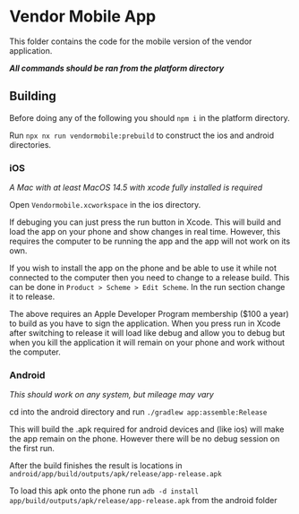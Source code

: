 # Vendor Mobile App

This folder contains the code for the mobile version of the vendor application.

**_All commands should be ran from the platform directory_**

## Building

Before doing any of the following you should `npm i` in the platform directory.

Run `npx nx run vendormobile:prebuild` to construct the ios and android directories.

### iOS

_A Mac with at least MacOS 14.5 with xcode fully installed is required_

Open `Vendormobile.xcworkspace` in the ios directory.

If debuging you can just press the run button in Xcode. This will build and load the app on your phone and show changes in real time. However, this requires the computer to be running the app and the app will not work on its own.

If you wish to install the app on the phone and be able to use it while not connected to the computer then you need to change to a release build. This can be done in `Product > Scheme > Edit Scheme`. In the run section change it to release.

The above requires an Apple Developer Program membership ($100 a year) to build as you have to sign the application. When you press run in Xcode after switching to release it will load like debug and allow you to debug but when you kill the application it will remain on your phone and work without the computer.

### Android

_This should work on any system, but mileage may vary_

cd into the android directory and run `./gradlew app:assemble:Release`

This will build the .apk required for android devices and (like ios) will make the app remain on the phone. However there will be no debug session on the first run.

After the build finishes the result is locations in `android/app/build/outputs/apk/release/app-release.apk`

To load this apk onto the phone run `adb -d install app/build/outputs/apk/release/app-release.apk` from the android folder
